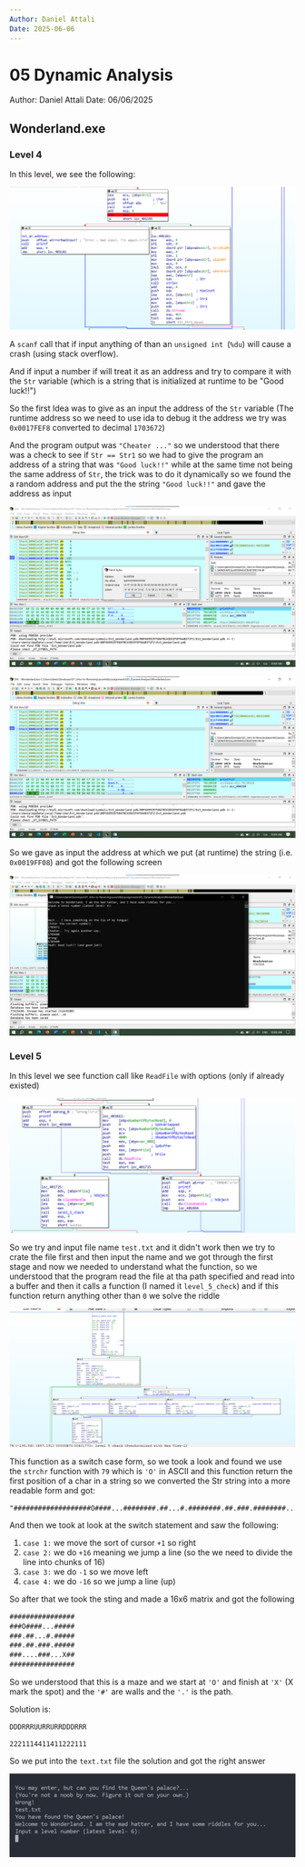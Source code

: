 ```yaml
---
Author: Daniel Attali
Date: 2025-06-06
---
```

# 05 Dynamic Analysis

Author: Daniel Attali
Date: 06/06/2025

## Wonderland.exe 

### Level 4

In this level, we see the following:

![alt text](image.png)

A `scanf` call that if input anything of than an `unsigned int `(`%du`) will cause a crash (using stack overflow).

And if input a number if will treat it as an address and try to compare it with the `Str` variable (which is a string that is initialized at runtime to be "Good luck!!")

So the first Idea was to give as an input the address of the `Str` variable (The runtime address so we need to use ida to debug it the address we try was `0x0017FEF8` converted to decimal `1703672`)

And the program output was `"Cheater ..."` so we understood that there was a check to see if `Str == Str1` so we had to give the program an address of a string that was `"Good luck!!"` while at the same time not being the same address of `Str`, the trick was to do it dynamically so we found the a random address and put the the string `"Good luck!!"` and gave the address as input

![alt text](image-1.png)

![alt text](image-2.png)

So we gave as input the address at which we put (at runtime) the string (i.e. `0x0019FF08`) and got the following screen

![sucess](sucess.png)

### Level 5

In this level we see function call like `ReadFile` with options (only if already existed)

![alt text](image-4.png)

So we try and input file name `test.txt` and it didn't work then we try to crate the file first and
then input the name and we got through the first stage and now we needed to understand what the function, so we understood that the program read the file at tha path specified and read into a buffer and then it calls a function (I named it `level_5_check`) and if this function return anything other than `0` we solve the riddle

![alt text](image-5.png)

This function as a switch case form, so we took a look and found we use the `strchr` function with `79` which is `'O'` in ASCII and this function return the first position of a char in a string so we converted the Str string into a more readable form and got: 

```text
"###################O####...########.##...#.########.##.###.########....###...X##################"
```

And then we took at look at the switch statement and saw the following:

1. `case 1:` we move the sort of cursor `+1` so right
2. `case 2:` we do `+16` meaning we jump a line (so the we need to divide the line into chunks of 16)
3. `case 3:` we do `-1` so we move left
4. `case 4:` we do `-16` so we jump a line (up)

So after that we took the sting and made a 16x6 matrix and got the following

```maze.txt
################
###O####...#####
###.##...#.#####
###.##.###.#####
###....###...X##
################
```

So we understood that this is a maze and we start at `'O'` and finish at `'X'` (X mark the spot) and the `'#'` are walls and the `'.'` is the path.

Solution is:

```text
DDDRRRUURRURRDDDRRR
```

```text
2221114411411222111
```

So we put into the `text.txt` file the solution and got the right answer

![alt text](image-3.png)